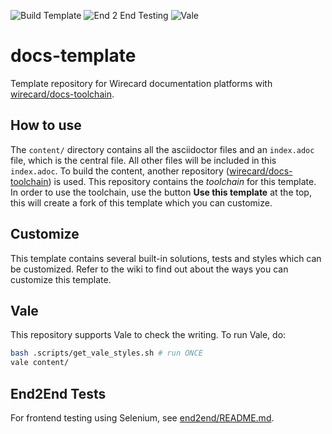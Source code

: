 ![Build Template](https://github.com/wirecard/docs-template/workflows/Build%20Template/badge.svg)
![End 2 End Testing](https://github.com/wirecard/docs-template/workflows/End%202%20End%20Testing/badge.svg)
![Vale](https://github.com/wirecard/docs-template/workflows/Vale/badge.svg)

# docs-template
Template repository for Wirecard documentation platforms with [wirecard/docs-toolchain](https://github.com/wirecard/docs-toolchain).

## How to use
The `content/` directory contains all the asciidoctor files and an `index.adoc` file,
which is the central file. All other files will be included in this `index.adoc`.
To build the content, another repository
([wirecard/docs-toolchain](https://github.com/wirecard/docs-toolchain)) is used.
This repository contains the _toolchain_ for this template.
In order to use the toolchain, use the button **Use this template** at the top,
this will create a fork of this template which you can customize.

## Customize
This template contains several built-in solutions, tests and styles which can be customized.
Refer to the wiki to find out about the ways you can customize this template.

## Vale
This repository supports Vale to check the writing.
To run Vale, do:
```sh
bash .scripts/get_vale_styles.sh # run ONCE
vale content/
```

## End2End Tests
For frontend testing using Selenium, see [end2end/README.md](end2end/README.md).
